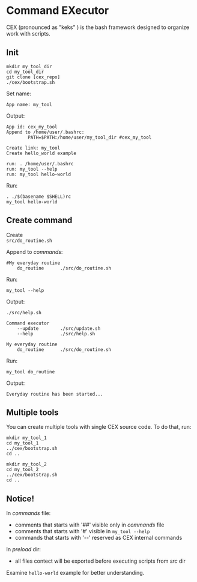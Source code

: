 # Command EXecutor
CEX (pronounced as "keks" ) is the bash framework designed to organize work with scripts.  
 

## Init
```
mkdir my_tool_dir
cd my_tool_dir
git clone [cex_repo]
./cex/bootstrap.sh
```
Set name:
```
App name: my_tool
```
Output:
```
App id: cex_my_tool
Append to /home/user/.bashrc:
        PATH=$PATH:/home/user/my_tool_dir #cex_my_tool

Create link: my_tool
Create hello_world example

run: . /home/user/.bashrc
run: my_tool --help
run: my_tool hello-world
```
Run:  
```
. ./$(basename $SHELL)rc
my_tool hello-world
```

## Create command
Create  
`src/do_routine.sh`  

Append to _commands_:
```
#My everyday routine
    do_routine      ./src/do_routine.sh
```
Run:
```
my_tool --help
```  
Output:
```
./src/help.sh  

Command executor
    --update        ./src/update.sh
    --help          ./src/help.sh

My everyday routine
    do_routine      ./src/do_routine.sh
```
Run:
```
my_tool do_routine
```  
Output:
```
Everyday routine has been started...
``` 

## Multiple tools
You can create multiple tools with single CEX source code. To do that, run:
```
mkdir my_tool_1
cd my_tool_1
../cex/bootstrap.sh
cd ..

mkdir my_tool_2
cd my_tool_2
../cex/bootstrap.sh
cd ..
```

## Notice!
In _commands_ file: 
  - comments that starts with '##' visible only in _commands_ file
  - comments that starts with '#' visible in `my_tool --help`
  - commands that starts with '--' reserved as CEX internal commands  

In _preload_ dir:
  - all files contect will be exported before executing scripts from _src_ dir

Examine `hello-world` example for better understanding.